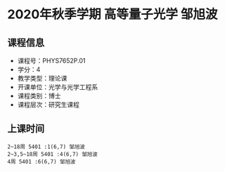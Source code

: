 # 2020年秋季学期 高等量子光学 邹旭波






## 课程信息

- 课程号：PHYS7652P.01
- 学分：4
- 教学类型：理论课
- 开课单位：光学与光学工程系
- 课程类别：博士
- 课程层次：研究生课程

## 上课时间

```
2~18周 5401 :1(6,7) 邹旭波
2~3,5~18周 5401 :4(6,7) 邹旭波
4周 5401 :6(6,7) 邹旭波
```


